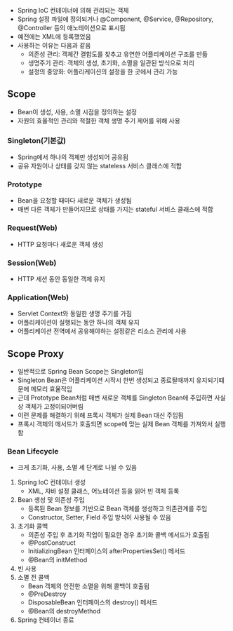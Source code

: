 - Spring IoC 컨테이너에 의해 관리되는 객체
- Spring 설정 파일에 정의되거나 @Component, @Service, @Repository, @Controller 등의 애노테이션으로 표시됨
- 예전에는 XML에 등록했었음
- 사용하는 이유는 다음과 같음
	- 의존성 관리: 객체간 결합도를 찾추고 유연한 어플리케이션 구조를 만듦
	- 생명주기 관리: 객체의 생성, 초기화, 소멸을 일관된 방식으로 처리
	- 설정의 중앙화: 어플리케이션의 설정을 한 곳에서 관리 가능
## Scope
- Bean이 생성, 사용, 소멸 시점을 정의하는 설정
- 자원의 효율적인 관리와 적절한 객체 생명 주기 제어를 위해 사용
### Singleton(기본값)
- Spring에서 하나의 객체만 생성되어 공유됨
- 공유 자원이나 상태를 갖지 않는 stateless 서비스 클래스에 적합
### Prototype
- Bean을 요청할 때마다 새로운 객체가 생성됨
- 매번 다른 객체가 만들어지므로 상태를 가지는 stateful 서비스 클래스에 적합
### Request(Web)
- HTTP 요청마다 새로운 객체 생성
### Session(Web)
- HTTP 세션 동안 동일한 객체 유지
### Application(Web)
- Servlet Context와 동일한 생명 주기를 가짐
- 어플리케이션이 실행되는 동안 하나의 객체 유지
- 어플리케이션 전역에서 공유해야하는 설정같은 리소스 관리에 사용

## Scope Proxy
- 일반적으로 Spring Bean Scope는 Singleton임
- Singleton Bean은 어플리케이션 시작시 한번 생성되고 종료될때까지 유지되기떄문에 메모리 효율적임
- 근데 Prototype Bean처럼 매번 새로운 객체를 Singleton Bean에 주입하면 사실상 객체가 고정이되어버림
- 이런 문제를 해결하기 위해 프록시 객체가 실제 Bean 대신 주입됨
- 프록시 객체의 메서드가 호출되면 scope에 맞는 실제 Bean 객체를 가져와서 실행함

### Bean Lifecycle
- 크게 초기화, 사용, 소멸 세 단계로 나뉠 수 있음
1. Spring IoC 컨테이너 생성
	- XML, 자바 설정 클래스, 어노테이션 등을 읽어 빈 객체 등록
2. Bean 생성 및 의존성 주입
	- 등록된 Bean 정보를 기반으로 Bean 객체를 생성하고 의존관계를 주입
	- Constructor, Setter, Field 주입 방식이 사용될 수 있음
3. 초기화 콜백
	- 의존성 주입 후 초기화 작업이 필요한 경우 초기화 콜백 메서드가 호출됨
	- @PostConstruct
	- InitializingBean 인터페이스의 afterPropertiesSet() 메서드
	- @Bean의 initMethod
4. 빈 사용
5. 소멸 전 콜백
	- Bean 객체의 안전한 소멸을 위해 콜백이 호출됨
	- @PreDestroy
	- DisposableBean 인터페이스의 destroy() 메서드
	- @Bean의 destroyMethod
6. Spring 컨테이너 종료


